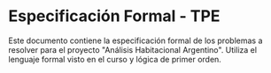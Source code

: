 # Especificación Formal - TPE

Este documento contiene la especificación formal de los problemas a resolver para el proyecto "Análisis Habitacional Argentino". Utiliza el lenguaje formal visto en el curso y lógica de primer orden.
